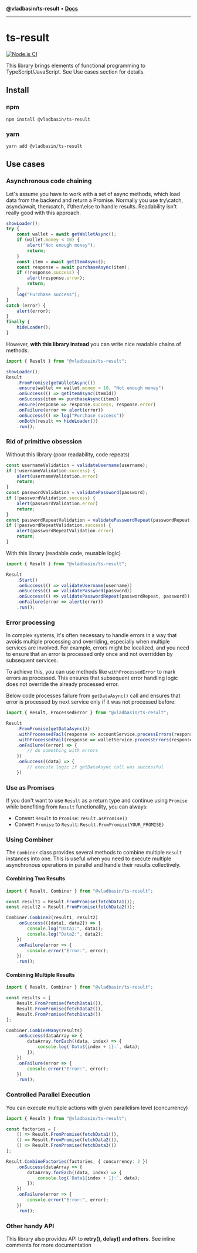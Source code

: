 **@vladbasin/ts-result** • [**Docs**](globals.md)

***

# ts-result

[![Node.js CI](https://github.com/vladbasin/ts-result/actions/workflows/node.js.yml/badge.svg?branch=master)](https://github.com/vladbasin/ts-result/actions/workflows/node.js.yml)

This library brings elements of functional programming to TypeScript/JavaScript. See Use cases section for details.

## Install

### npm
`npm install @vladbasin/ts-result`

### yarn
`yarn add @vladbasin/ts-result`

## Use cases

### Asynchronous code chaining
Let's assume you have to work with a set of async methods, which load data from the backend and return a Promise. Normally you use try\catch, async\await, then\catch, if\then\else to handle results. Readability isn't really good with this approach.

```typescript
showLoader();
try {
    const wallet = await getWalletAsync();
    if (wallet.money < 10) {
        alert("Not enough money");
        return;
    }
    const item = await getItemAsync();
    const response = await purchaseAsync(item);
    if (!response.success) {
        alert(response.error);
        return;
    }
    log("Purchase success");
}
catch (error) {
    alert(error);
}
finally {
    hideLoader();
}
```

However, **with this library instead** you can write nice readable chains of methods:

```typescript
import { Result } from "@vladbasin/ts-result";

showLoader();
Result
    .FromPromise(getWalletAsync())
    .ensure(wallet => wallet.money > 10, "Not enough money")
    .onSuccess(() => getItemAsync(itemId))
    .onSuccess(item => purchaseAsync(item))
    .ensure(response => response.success, response.error)
    .onFailure(error => alert(error))
    .onSuccess(() => log("Purchase success"))
    .onBoth(result => hideLoader())
    .run();
```

### Rid of primitive obsession

Without this library (poor readability, code repeats)

```typescript
const usernameValidation = validateUsername(username);
if (!usernameValidation.success) {
    alert(usernameValidation.error)
    return;
}
const passwordValidation = validatePassword(password);
if (!passwordValidation.success) {
    alert(passwordValidation.error)
    return;
}
const passwordRepeatValidation = validatePasswordRepeat(passwordRepeat, password);
if (!passwordRepeatValidation.success) {
    alert(passwordRepeatValidation.error)
    return;
}
```

With this library (readable code, reusable logic)

```typescript
import { Result } from "@vladbasin/ts-result";

Result
    .Start()
    .onSuccess(() => validateUsername(username))
    .onSuccess(() => validatePassword(password))
    .onSuccess(() => validatePasswordRepeat(passwordRepeat, password))
    .onFailure(error => alert(error))
    .run();
```

### Error processing
In complex systems, it's often necessary to handle errors in a way that avoids multiple processing and overriding, especially when multiple services are involved. For example, errors might be localized, and you need to ensure that an error is processed only once and not overridden by subsequent services.

To achieve this, you can use methods like `withProcessedError` to mark errors as processed. This ensures that subsequent error handling logic does not override the already processed error.

Below code processes failure from `getDataAsync()` call and ensures that error is processed by next service only if it was not processed before:

```typescript
import { Result, ProcessedError } from "@vladbasin/ts-result";

Result
    .FromPromise(getDataAsync())
    .withProcessedFail(response => accountService.processErrors(response))
    .withProcessedFail(response => walletService.processErrors(response)) // will not be called if accountService.processErrors() already processed response and found error
    .onFailure((error) => {
        // do something with errors
    })
    .onSuccess((data) => {
        // execute logic if getDataAsync call was successful
    })
```

### Use as Promises
If you don't want to use `Result` as a return type and continue using `Promise` while benefiting from `Result` functionality, you can always:

- Convert `Result` to `Promise`: `result.asPromise()`
- Convert `Promise` to `Result`: `Result.FromPromise(YOUR_PROMISE)`

### Using Combiner
The `Combiner` class provides several methods to combine multiple `Result` instances into one. This is useful when you need to execute multiple asynchronous operations in parallel and handle their results collectively.

#### Combining Two Results
```typescript
import { Result, Combiner } from "@vladbasin/ts-result";

const result1 = Result.FromPromise(fetchData1());
const result2 = Result.FromPromise(fetchData2());

Combiner.Combine2(result1, result2)
    .onSuccess(([data1, data2]) => {
        console.log("Data1:", data1);
        console.log("Data2:", data2);
    })
    .onFailure(error => {
        console.error("Error:", error);
    })
    .run();
```

#### Combining Multiple Results

```typescript
import { Result, Combiner } from "@vladbasin/ts-result";

const results = [
    Result.FromPromise(fetchData1()),
    Result.FromPromise(fetchData2()),
    Result.FromPromise(fetchData3())
];

Combiner.CombineMany(results)
    .onSuccess(dataArray => {
        dataArray.forEach((data, index) => {
            console.log(`Data${index + 1}:`, data);
        });
    })
    .onFailure(error => {
        console.error("Error:", error);
    })
    .run();
```

### Controlled Parallel Execution

You can execute multiple actions with given parallelism level (concurrency)

```typescript
import { Result } from "@vladbasin/ts-result";

const factories = [
    () => Result.FromPromise(fetchData1()),
    () => Result.FromPromise(fetchData2()),
    () => Result.FromPromise(fetchData3())
];

Result.CombineFactories(factories, { concurrency: 2 })
    .onSuccess(dataArray => {
        dataArray.forEach((data, index) => {
            console.log(`Data${index + 1}:`, data);
        });
    })
    .onFailure(error => {
        console.error("Error:", error);
    })
    .run();
```

### Other handy API
This library also provides API to **retry(), delay() and others**. See inline comments for more documentation
